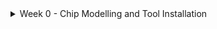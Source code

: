 <details>
  <summary>Week 0 - Chip Modelling and Tool Installation</summary>
<br>

  <details>
    <summary>Task 1: Chip Modelling</summary>
 <br>
    
<p align="center">
  <img width="1906" height="1072" alt="image" src="https://github.com/user-attachments/assets/25776a4a-b95c-4fbe-a7a4-322a1f8b11bf" />
</p>

## Chip Modelling and Compiler Flow
Applications are typically written in **C** and compiled using tools like `gcc`.  
The compilation generates an **object file**, which represents the executable form of the application.  

> At this stage, a **C/C++ model specification** is also produced, serving as a high-level reference for later hardware design and verification steps.  


## RTL Architecture and Specification Representation
In this phase, the design is converted into a **soft copy of the hardware** using RTL (Register Transfer Level) languages such as **Verilog**.  
The specifications are translated into RTL, which describes the hardware logic and forms the foundation for digital circuit implementation.  

### RTL Verification
Before moving forward, the RTL is verified using **simulation and testbenches** to ensure it behaves according to the design specification.  
This step helps catch functional bugs early in the design cycle.  

## SoC Design and Processor/Peripheral Block Creation
The design is divided into **major functional blocks**:  
- **Processor core(s)**  
- **Peripherals / IPs**  

From here:  
- The **processor core** is implemented as a **synthesizable RTL**, which is converted into a **gate-level netlist** through synthesis.  
- **Macro blocks** are also written as **synthesizable RTLs**, typically representing reusable digital components.  
- **Analog IPs** are provided as **functional RTLs**, which model behavior for simulation but are not synthesizable.  


## SoC Integration and GPIOs
All blocks are brought together through **SoC integration**, combining the **processor core(s)**, **peripherals/IPs**, and other functional blocks into a unified design.  
This stage ensures proper communication between components using system buses and interconnects.  

- **GPIOs (General Purpose Input/Output)** act as essential interfaces, enabling the chip to interact with external devices.  
- The integration process validates that all blocks work correctly together at the system level, preparing the design for the physical implementation flow.  


### Difference Between Microprocessor and Microcontroller

| Feature              | Microprocessor                                                                 | Microcontroller                                                      |
|----------------------|---------------------------------------------------------------------------------|----------------------------------------------------------------------|
| **Definition**       | CPU on a single chip, requires external memory and peripherals to work.         | CPU, memory, and peripherals integrated into one single chip.        |
| **Main Focus**       | Processing and computation.                                                     | Control of embedded applications/devices.                           |
| **Memory**           | External RAM, ROM, and storage needed.                                          | On-chip RAM, ROM/Flash memory included.                             |
| **Peripherals**      | External (timers, I/O ports, ADC, etc.).                                        | Built-in peripherals (I/O ports, timers, ADC, UART, etc.).          |
| **System Cost**      | Higher (needs multiple chips for a complete system).                           | Lower (single-chip solution).                                       |
| **Power Consumption**| Higher (not optimized for low power).                                           | Lower (optimized for embedded/portable devices).                    |
| **Speed**            | Higher clock speeds, suitable for heavy computations and multitasking.          | Moderate speed, optimized for control-oriented tasks.                |
| **Applications**     | Computers, laptops, servers, high-performance systems.                         | Embedded systems like washing machines, Arduino, smartwatches, TVs. |
| **Examples**         | Intel 8085, Intel 8086, Intel Pentium, ARM Cortex-A.                            | Intel 8051, PIC, ARM Cortex-M, Atmega328 (Arduino).                 |


## Floorplanning and Block Design
This stage covers the steps in **physical design**:

1. **Floorplanning** – Define the layout of major blocks, allocate chip area, and plan power distribution (power planning).  
2. **Placement** – Position standard cells and macros within the defined floorplan.  
3. **CTS (Clock Tree Synthesis)** – Distribute the clock signal evenly across the chip to reduce skew.  
4. **Routing** – Connect placed components with metal interconnects for signal and power delivery.  

> During this phase, IPs and macro blocks are integrated into the chip layout.


## GDSII, DRC/LVS, and Tape-out
After physical design, the chip undergoes:

- **DRC (Design Rule Check)** – Verifies that the layout obeys all manufacturing design rules.  
- **LVS (Layout Versus Schematic)** – Ensures the layout matches the original circuit schematic.  
- **GDSII Generation** – Converts the verified layout into GDSII format, the standard file for fabrication.  
- **Tape-out** – Final step of sending the GDSII data to the semiconductor foundry for manufacturing.  

> When the design passes these checks, it is converted to **GDSII format** and prepared for **tape-out** (sending the design to the foundry for fabrication).
</br>

<p align="center">
  <img width="926" height="994" alt="image" src="https://github.com/user-attachments/assets/2cdb1aaf-c1ce-401c-a3b9-a98edc091229" />
</p>

## Tape-in, Applications, and Use Cases
Once the chip is fabricated, it undergoes **packaging** and **post-silicon testing** to ensure functionality and reliability.  
This stage, known as **tape-in**, marks the point where the chip is ready to be integrated into real-world products.  

### Example Applications
- **Arduino boards** – used in prototyping and educational projects  
- **TV panels** – for display drivers and image processing control  
- **Wearables** (e.g., smartwatches) – compact, low-power SoCs for portable devices  
- **Consumer electronics** (e.g., AC systems) – embedded controllers for automation and control  

  </details>

<details>
  <summary>Task 2: Tool Installation</summary>
  
# Task 2 – Tool Installation  

Setup guide for the **VSD RISC-V Tapeout Program**. Follow the steps below to prepare your environment.  



## Required Downloads  

-  Download and install **Oracle VirtualBox**:  
  > [VirtualBox Downloads](https://www.virtualbox.org/wiki/Downloads)  

-  Download **Ubuntu Desktop (20.04 or later, 64-bit)**:  
  > [Ubuntu Desktop Downloads](https://ubuntu.com/download/desktop)  


## Installation Walkthrough  

- Watch this step-by-step video for **VirtualBox + Ubuntu installation**:
  
 > [VirtualBox & Ubuntu Setup (YouTube)](https://www.youtube.com/watch?v=hYaCCpvjsEY)  

## System Requirements  

Ensure your host system meets these requirements:  

| Resource  | Minimum Requirement      |
|-----------|--------------------------|
|  RAM      | 6 GB                    |
|  Disk     | 50 GB free space        |
|  OS       | Ubuntu 20.04+ (64-bit)  |
|  CPU      | 4 vCPUs                 |


## Update Ubuntu  

Once Ubuntu is installed, update and clean the system by running:  

```bash
sudo apt update
sudo apt upgrade
sudo apt autoclean
sudo apt autoremove
sudo apt install adms autoconf libtool automake libxaw7-dev libreadline-dev flex bison libxpm-dev gperf gcc g++ make dkms gcc
```
### 1. Yosys

```bash
sudo apt−get install build−essential clang bison flex libreadline−dev gawk tc−dev libffi−dev git graphviz xdot pkg−config python3 libboost−system−dev 
libboost−python−dev libboost−filesystem−dev zlib1g−dev

git clone https://github.com/YosysHQ/yosys.git
cd yosys
make 
sudo make install
yosys
```
<img width="1853" height="394" alt="image" src="https://github.com/user-attachments/assets/8920718a-0944-4155-aa76-ae861786e03f" />

### 2. Icarus Verilog

```bash
git clone https://github.com/steveicarus/iverilog.git
cd iverilog
sh autoconf.sh
./configure
make
sudo make install
```
<img width="1863" height="350" alt="image" src="https://github.com/user-attachments/assets/ebf16fa1-990d-44fb-a39b-3b6bf5d406e8" />

### 3. Gtkwave
```bash
cd
sudo apt install gtkwave
gtkwave
```
<img width="1855" height="832" alt="image" src="https://github.com/user-attachments/assets/bbe6b7f1-08b6-4503-a086-dadc1bb5a421" />

### 4. Ngspice

Download the tarball from [SourceForge](https://sourceforge.net/projects/ngspice/files/) to your local directory.  
Then unpack it using:

```bash
tar -zxvf ngspice-44.tar.gz 
cd ngspice-44 
mkdir release 
cd release 
../configure --with-x --with-readline=yes --disable-debug 
 make 
 sudo make install
ngspice
```
<img width="1848" height="330" alt="image" src="https://github.com/user-attachments/assets/8ddd04f0-4955-45c4-a061-1a9ebcf343b4" />

### 5. Magic
```bash
sudo apt-get install m4 tcsh csh libx11-dev tcl-dev tk-dev libcairo2-dev mesa-common-dev libglu1-mesa-dev libncurses-dev
git clone https://github.com/RTimothyEdwards/magic
cd magic
./configure
make
sudo make install
magic
```
<img width="1854" height="827" alt="image" src="https://github.com/user-attachments/assets/8f5e8715-f095-4830-9a97-18ede3e6bfa9" />

### 6. OpenLane

##### Step 1 - Install Docker

```bash
# Remove legacy installations (optional)
sudo apt-get remove docker docker-engine docker.io containerd runc

# Install dependencies
sudo apt-get update
sudo apt-get install \
  ca-certificates \
  curl \
  gnupg \
  lsb-release

# Add Docker’s GPG key and repository
sudo mkdir -p /etc/apt/keyrings
curl -fsSL https://download.docker.com/linux/ubuntu/gpg | \
  sudo gpg --dearmor -o /etc/apt/keyrings/docker.gpg

echo \
  "deb [arch=$(dpkg --print-architecture) signed-by=/etc/apt/keyrings/docker.gpg] \
   https://download.docker.com/linux/ubuntu $(lsb_release -cs) stable" | \
  sudo tee /etc/apt/sources.list.d/docker.list > /dev/null

# Install Docker Engine
sudo apt-get update
sudo apt-get install docker-ce docker-ce-cli containerd.io docker-compose-plugin

# Confirm installation
sudo docker run hello-world
```
<img width="1857" height="580" alt="image" src="https://github.com/user-attachments/assets/d9a551e7-b9be-4388-a839-48df393fa8a1" />

#### Step 2 - Make Docker Available Without Root

```bash
sudo groupadd docker
sudo usermod -aG docker $USER
sudo reboot # REBOOT!
```
#### Step 3 - Install OpenLane
##### Required Packages

Before installing OpenLane, make sure you have the following packages installed:

- Docker **19.03.12+**
- Git **2.35+**
- Python **3.6+**
- GNU Make

You can check if these dependencies are installed and their versions by running:

```bash
git --version
docker --version
python3 --version
python3 -m pip --version
make --version
python3 -m venv -h
```
<img width="1852" height="843" alt="image" src="https://github.com/user-attachments/assets/b55daf41-d4d4-4c44-9eff-0446ee286bf2" />

```bash
cd $HOME
git clone https://github.com/The-OpenROAD-Project/OpenLane
cd OpenLane
make
make test

# To enter the Dockerized OpenLane environment
make mount
```
<img width="1857" height="287" alt="image" src="https://github.com/user-attachments/assets/fc7310f6-450d-47a1-a9ac-7cfdaa105967" />

## References
- https://github.com/YosysHQ/yosys.git
- https://github.com/steveicarus/iverilog.git
- https://sourceforge.net/projects/ngspice/files/
- https://github.com/RTimothyEdwards/magic
- https://github.com/The-OpenROAD-Project/OpenLane
  
</details>

</details>
